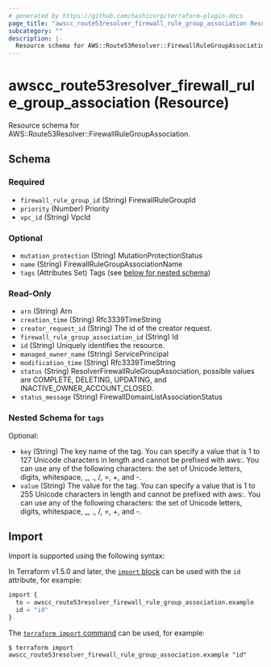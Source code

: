 ```yaml
---
# generated by https://github.com/hashicorp/terraform-plugin-docs
page_title: "awscc_route53resolver_firewall_rule_group_association Resource - terraform-provider-awscc"
subcategory: ""
description: |-
  Resource schema for AWS::Route53Resolver::FirewallRuleGroupAssociation.
---
```


# awscc_route53resolver_firewall_rule_group_association (Resource)

Resource schema for AWS::Route53Resolver::FirewallRuleGroupAssociation.



<!-- schema generated by tfplugindocs -->
## Schema

### Required

- `firewall_rule_group_id` (String) FirewallRuleGroupId
- `priority` (Number) Priority
- `vpc_id` (String) VpcId

### Optional

- `mutation_protection` (String) MutationProtectionStatus
- `name` (String) FirewallRuleGroupAssociationName
- `tags` (Attributes Set) Tags (see [below for nested schema](#nestedatt--tags))

### Read-Only

- `arn` (String) Arn
- `creation_time` (String) Rfc3339TimeString
- `creator_request_id` (String) The id of the creator request.
- `firewall_rule_group_association_id` (String) Id
- `id` (String) Uniquely identifies the resource.
- `managed_owner_name` (String) ServicePrincipal
- `modification_time` (String) Rfc3339TimeString
- `status` (String) ResolverFirewallRuleGroupAssociation, possible values are COMPLETE, DELETING, UPDATING, and INACTIVE_OWNER_ACCOUNT_CLOSED.
- `status_message` (String) FirewallDomainListAssociationStatus

<a id="nestedatt--tags"></a>
### Nested Schema for `tags`

Optional:

- `key` (String) The key name of the tag. You can specify a value that is 1 to 127 Unicode characters in length and cannot be prefixed with aws:. You can use any of the following characters: the set of Unicode letters, digits, whitespace, _, ., /, =, +, and -.
- `value` (String) The value for the tag. You can specify a value that is 1 to 255 Unicode characters in length and cannot be prefixed with aws:. You can use any of the following characters: the set of Unicode letters, digits, whitespace, _, ., /, =, +, and -.

## Import

Import is supported using the following syntax:

In Terraform v1.5.0 and later, the [`import` block](https://developer.hashicorp.com/terraform/language/import) can be used with the `id` attribute, for example:

```terraform
import {
  to = awscc_route53resolver_firewall_rule_group_association.example
  id = "id"
}
```

The [`terraform import` command](https://developer.hashicorp.com/terraform/cli/commands/import) can be used, for example:

```shell
$ terraform import awscc_route53resolver_firewall_rule_group_association.example "id"
```
